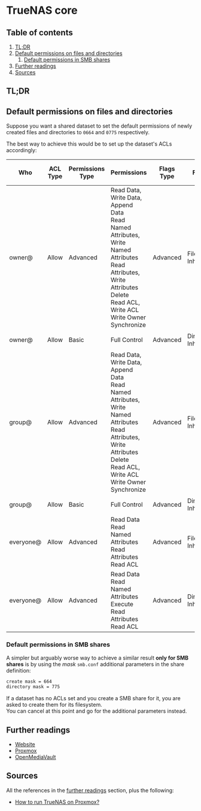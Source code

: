 # TrueNAS core

## Table of contents <!-- omit in toc -->

1. [TL;DR](#tldr)
1. [Default permissions on files and directories](#default-permissions-on-files-and-directories)
   1. [Default permissions in SMB shares](#default-permissions-in-smb-shares)
1. [Further readings](#further-readings)
1. [Sources](#sources)

## TL;DR

## Default permissions on files and directories

Suppose you want a shared dataset to set the default permissions of newly created files and directories to `0664` and `0775` respectively.

The best way to achieve this would be to set up the dataset's ACLs accordingly:

| Who       | ACL Type | Permissions Type | Permissions                                                                                                                                                                                   | Flags Type | Flags             | Translated `getfacl` Tags                | Resulting Unix Permissions |
| --------- | -------- | ---------------- | --------------------------------------------------------------------------------------------------------------------------------------------------------------------------------------------- | ---------- | ----------------- | ---------------------------------------- | -------------------------- |
| owner@    | Allow    | Advanced         | Read Data, Write Data, Append Data<br/>Read Named Attributes, Write Named Attributes<br/>Read Attributes, Write Attributes<br/>Delete<br/>Read ACL, Write ACL<br/>Write Owner<br/>Synchronize | Advanced   | File Inherit      | `   owner@:rw-p-daARWcCos:f------:allow` | `-rw-------`               |
| owner@    | Allow    | Basic            | Full Control                                                                                                                                                                                  | Advanced   | Directory Inherit | `   owner@:rwxpDdaARWcCos:-d-----:allow` | `drwx------`               |
| group@    | Allow    | Advanced         | Read Data, Write Data, Append Data<br/>Read Named Attributes, Write Named Attributes<br/>Read Attributes, Write Attributes<br/>Delete<br/>Read ACL, Write ACL<br/>Write Owner<br/>Synchronize | Advanced   | File Inherit      | `   group@:rw-p-daARWcCos:f------:allow` | `----rw----`               |
| group@    | Allow    | Basic            | Full Control                                                                                                                                                                                  | Advanced   | Directory Inherit | `   group@:rwxpDdaARWcCos:-d-----:allow` | `d---rwx---`               |
| everyone@ | Allow    | Advanced         | Read Data<br/>Read Named Attributes<br/>Read Attributes<br/>Read ACL                                                                                                                          | Advanced   | File Inherit      | `everyone@:r-----a-R-c---:f------:allow` | `-------r--`               |
| everyone@ | Allow    | Advanced         | Read Data<br/>Read Named Attributes<br/>Execute<br/>Read Attributes<br/>Read ACL                                                                                                              | Advanced   | Directory Inherit | `everyone@:r-x---a-R-c---:-d-----:allow` | `d------r-x`               |

### Default permissions in SMB shares

A simpler but arguably worse way to achieve a similar result **only for SMB shares** is by using the _mask_ `smb.conf` additional parameters in the share definition:

```txt
create mask = 664
directory mask = 775
```

If a dataset has no ACLs set and you create a SMB share for it, you are asked to create them for its filesystem.<br/>
You can cancel at this point and go for the additional parameters instead.

## Further readings

- [Website]
- [Proxmox]
- [OpenMediaVault]

## Sources

All the references in the [further readings] section, plus the following:

- [How to run TrueNAS on Proxmox?]

<!--
  References
  -->

<!-- Upstream -->
[website]: https://www.truenas.com/truenas-core/

<!-- In-article sections -->
[further readings]: #further-readings

<!-- Knowledge base -->
[disks maintenance]: disks%20maintenance.md
[openmediavault]: openmediavault.md
[proxmox]: proxmox.md

<!-- Others -->
[how to run truenas on proxmox?]: https://www.youtube.com/watch?v=M3pKprTdNqQ
